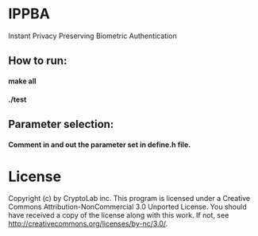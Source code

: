 # IPPBA
Instant Privacy Preserving Biometric Authentication

## How to run:

#### make all
#### ./test

## Parameter selection: 
#### Comment in and out the parameter set in define.h file.



# License
Copyright (c) by CryptoLab inc. This program is licensed under a Creative Commons Attribution-NonCommercial 3.0 Unported License. You should have received a copy of the license along with this work. If not, see http://creativecommons.org/licenses/by-nc/3.0/.
